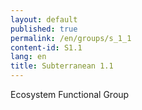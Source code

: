 ```yaml
---
layout: default
published: true
permalink: /en/groups/s_1_1
content-id: S1.1
lang: en
title: Subterranean 1.1
---
```


Ecosystem Functional Group
